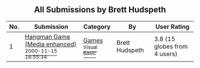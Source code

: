 ﻿<div align="center">

## All Submissions by Brett Hudspeth

</div>

No.  | Submission | Category | By   | User Rating
---- | ---------- | -------- | ---- | -----------
1 | [Hangman Game \(Media enhanced\)<br /><sup>2000-11-15 16:55:34</sup>](https://github.com/Planet-Source-Code/brett-hudspeth-hangman-game-media-enhanced__1-12817) | [Games<br /><sup>Visual Basic</sup>](../ByCategory/games__1-38.md) | Brett Hudspeth | 3.8 (15 globes from 4 users)
